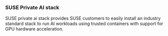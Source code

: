 ### SUSE Private AI stack

SUSE private ai stack provides SUSE customers to easily install an industry standard stack to run AI workloads using trusted containers with support for GPU hardware acceleration.
